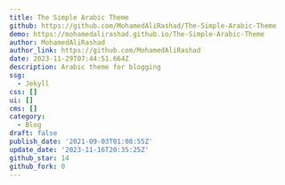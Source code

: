 ```yaml
---
title: The Simple Arabic Theme
github: https://github.com/MohamedAliRashad/The-Simple-Arabic-Theme
demo: https://mohamedalirashad.github.io/The-Simple-Arabic-Theme
author: MohamedAliRashad
author_link: https://github.com/MohamedAliRashad
date: 2023-11-29T07:44:51.664Z
description: Arabic theme for blogging
ssg:
  - Jekyll
css: []
ui: []
cms: []
category:
  - Blog
draft: false
publish_date: '2021-09-03T01:08:55Z'
update_date: '2023-11-16T20:35:25Z'
github_star: 14
github_fork: 0
---
```

